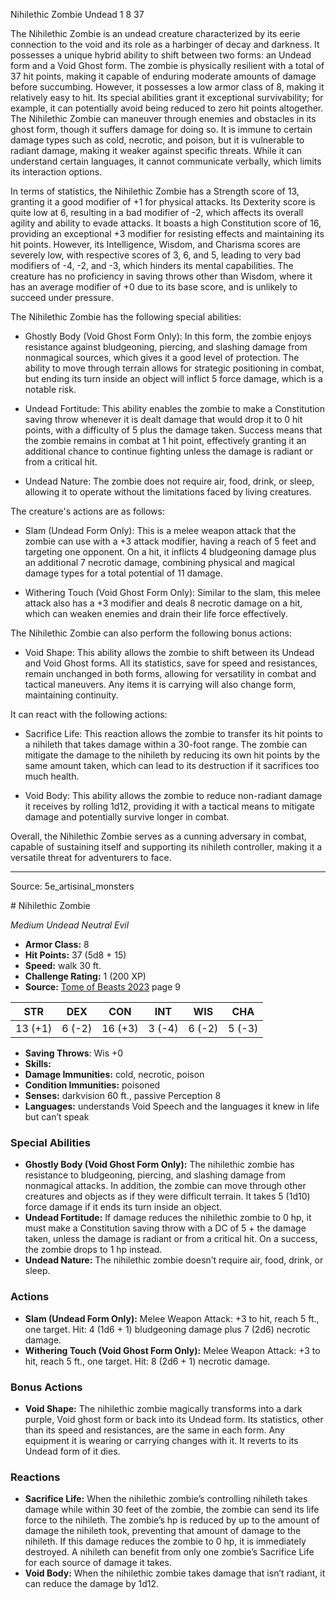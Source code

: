<MonsterName/>Nihilethic Zombie</MonsterName>
<CreatureType/>Undead</CreatureType>
<CR/>1</CR>
<AC/>8</AC>
<HP/>37</HP>
<summary>The Nihilethic Zombie is an undead creature characterized by its eerie connection to the void and its role as a harbinger of decay and darkness. It possesses a unique hybrid ability to shift between two forms: an Undead form and a Void Ghost form. The zombie is physically resilient with a total of 37 hit points, making it capable of enduring moderate amounts of damage before succumbing. However, it possesses a low armor class of 8, making it relatively easy to hit. Its special abilities grant it exceptional survivability; for example, it can potentially avoid being reduced to zero hit points altogether. The Nihilethic Zombie can maneuver through enemies and obstacles in its ghost form, though it suffers damage for doing so. It is immune to certain damage types such as cold, necrotic, and poison, but it is vulnerable to radiant damage, making it weaker against specific threats. While it can understand certain languages, it cannot communicate verbally, which limits its interaction options.</summary>

<detail>

In terms of statistics, the Nihilethic Zombie has a Strength score of 13, granting it a good modifier of +1 for physical attacks. Its Dexterity score is quite low at 6, resulting in a bad modifier of -2, which affects its overall agility and ability to evade attacks. It boasts a high Constitution score of 16, providing an exceptional +3 modifier for resisting effects and maintaining its hit points. However, its Intelligence, Wisdom, and Charisma scores are severely low, with respective scores of 3, 6, and 5, leading to very bad modifiers of -4, -2, and -3, which hinders its mental capabilities. The creature has no proficiency in saving throws other than Wisdom, where it has an average modifier of +0 due to its base score, and is unlikely to succeed under pressure.

The Nihilethic Zombie has the following special abilities: 

- Ghostly Body (Void Ghost Form Only): In this form, the zombie enjoys resistance against bludgeoning, piercing, and slashing damage from nonmagical sources, which gives it a good level of protection. The ability to move through terrain allows for strategic positioning in combat, but ending its turn inside an object will inflict 5 force damage, which is a notable risk.

- Undead Fortitude: This ability enables the zombie to make a Constitution saving throw whenever it is dealt damage that would drop it to 0 hit points, with a difficulty of 5 plus the damage taken. Success means that the zombie remains in combat at 1 hit point, effectively granting it an additional chance to continue fighting unless the damage is radiant or from a critical hit.

- Undead Nature: The zombie does not require air, food, drink, or sleep, allowing it to operate without the limitations faced by living creatures.

The creature's actions are as follows:

- Slam (Undead Form Only): This is a melee weapon attack that the zombie can use with a +3 attack modifier, having a reach of 5 feet and targeting one opponent. On a hit, it inflicts 4 bludgeoning damage plus an additional 7 necrotic damage, combining physical and magical damage types for a total potential of 11 damage.

- Withering Touch (Void Ghost Form Only): Similar to the slam, this melee attack also has a +3 modifier and deals 8 necrotic damage on a hit, which can weaken enemies and drain their life force effectively.

The Nihilethic Zombie can also perform the following bonus actions:

- Void Shape: This ability allows the zombie to shift between its Undead and Void Ghost forms. All its statistics, save for speed and resistances, remain unchanged in both forms, allowing for versatility in combat and tactical maneuvers. Any items it is carrying will also change form, maintaining continuity.

It can react with the following actions:

- Sacrifice Life: This reaction allows the zombie to transfer its hit points to a nihileth that takes damage within a 30-foot range. The zombie can mitigate the damage to the nihileth by reducing its own hit points by the same amount taken, which can lead to its destruction if it sacrifices too much health.

- Void Body: This ability allows the zombie to reduce non-radiant damage it receives by rolling 1d12, providing it with a tactical means to mitigate damage and potentially survive longer in combat. 

Overall, the Nihilethic Zombie serves as a cunning adversary in combat, capable of sustaining itself and supporting its nihileth controller, making it a versatile threat for adventurers to face.</detail>



---

Source: 5e_artisinal_monsters

<statblock>
# Nihilethic Zombie

*Medium* *Undead* *Neutral Evil*

- **Armor Class:** 8
- **Hit Points:** 37 (5d8 + 15)
- **Speed:** walk 30 ft.
- **Challenge Rating:** 1 (200 XP)
- **Source:** [Tome of Beasts 2023](https://koboldpress.com/kpstore/product/tome-of-beasts-1-2023-edition/) page 9

| STR | DEX | CON | INT | WIS | CHA |
| --- | --- | --- | --- | --- | --- |
| 13 (+1) | 6 (-2) | 16 (+3) | 3 (-4) | 6 (-2) | 5 (-3) |

- **Saving Throws**: Wis +0
- **Skills:** 
- **Damage Immunities:** cold, necrotic, poison
- **Condition Immunities:** poisoned
- **Senses:** darkvision 60 ft., passive Perception 8
- **Languages:** understands Void Speech and the languages it knew in life but can’t speak

### Special Abilities

- **Ghostly Body (Void Ghost Form Only):** The nihilethic zombie has resistance to bludgeoning, piercing, and slashing damage from nonmagical attacks. In addition, the zombie can move through other creatures and objects as if they were difficult terrain. It takes 5 (1d10) force damage if it ends its turn inside an object.
- **Undead Fortitude:** If damage reduces the nihilethic zombie to 0 hp, it must make a Constitution saving throw with a DC of 5 + the damage taken, unless the damage is radiant or from a critical hit. On a success, the zombie drops to 1 hp instead.
- **Undead Nature:** The nihilethic zombie doesn’t require air, food, drink, or sleep.

### Actions

- **Slam (Undead Form Only):** Melee Weapon Attack: +3 to hit, reach 5 ft., one target. Hit: 4 (1d6 + 1) bludgeoning damage plus 7 (2d6) necrotic damage.
- **Withering Touch (Void Ghost Form Only):** Melee Weapon Attack: +3 to hit, reach 5 ft., one target. Hit: 8 (2d6 + 1) necrotic damage.

### Bonus Actions

- **Void Shape:** The nihilethic zombie magically transforms into a dark purple, Void ghost form or back into its Undead form. Its statistics, other than its speed and resistances, are the same in each form. Any equipment it is wearing or carrying changes with it. It reverts to its Undead form of it dies.

### Reactions

- **Sacrifice Life:** When the nihilethic zombie’s controlling nihileth takes damage while within 30 feet of the zombie, the zombie can send its life force to the nihileth. The zombie’s hp is reduced by up to the amount of damage the nihileth took, preventing that amount of damage to the nihileth. If this damage reduces the zombie to 0 hp, it is immediately destroyed. A nihileth can benefit from only one zombie’s Sacrifice Life for each source of damage it takes.
- **Void Body:** When the nihilethic zombie takes damage that isn’t radiant, it can reduce the damage by 1d12.
</statblock>


